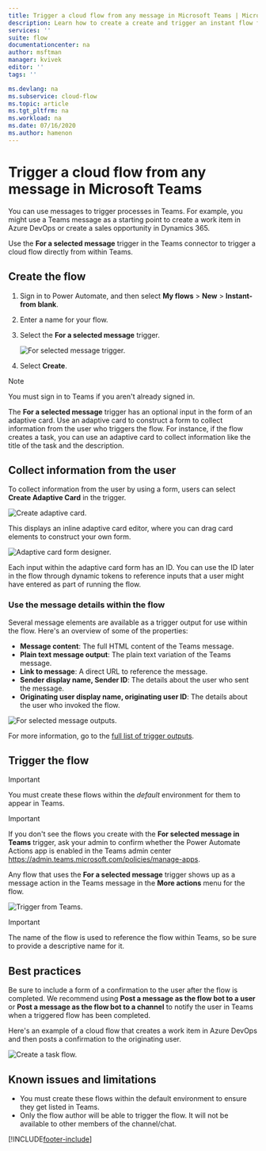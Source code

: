 ```yaml
---
title: Trigger a cloud flow from any message in Microsoft Teams | Microsoft Docs
description: Learn how to create a create and trigger an instant flow from any message in Microsoft Teams
services: ''
suite: flow
documentationcenter: na
author: msftman
manager: kvivek
editor: ''
tags: ''

ms.devlang: na
ms.subservice: cloud-flow
ms.topic: article
ms.tgt_pltfrm: na
ms.workload: na
ms.date: 07/16/2020
ms.author: hamenon
---
```


# Trigger a cloud flow from any message in Microsoft Teams

You can use messages to trigger processes in Teams. For example, you might use a Teams message as a starting point to create a work item in Azure DevOps or create a sales opportunity in Dynamics 365. 

Use the **For a selected message** trigger in the Teams connector to trigger a cloud flow directly from within Teams.

## Create the flow

1. Sign in to Power Automate, and then select **My flows** > **New** > **Instant-from blank**.
1. Enter a name for your flow.
1. Select the **For a selected message** trigger.

   ![For selected message trigger.](media/trigger-flow-teams-message/trigger-for-a-selected-message.png)

1. Select **Create**.

>[!NOTE]
>You must sign in to Teams if you aren't already signed in.

The **For a selected message** trigger has an optional input in the form of an adaptive card. Use an adaptive card to construct a form to collect information from the user who triggers the flow. For instance, if the flow creates a task, you can use an adaptive card to collect information like the title of the task and the description.

## Collect information from the user

To collect information from the user by using a form, users can select **Create Adaptive Card** in the trigger.

![Create adaptive card.](media/trigger-flow-teams-message/create-adaptive-card.png)

This displays an inline adaptive card editor, where you can drag card elements to construct your own form.

![Adaptive card form designer.](media/trigger-flow-teams-message/ac-card-designer.png)

Each input within the adaptive card form has an ID. You can use the ID later in the flow through dynamic tokens to reference inputs that a user might have entered as part of running the flow.

### Use the message details within the flow

Several message elements are available as a trigger output for use within the flow. Here's an overview of some of the properties:

* **Message content**: The full HTML content of the Teams message.
* **Plain text message output**: The plain text variation of the Teams message.
* **Link to message**: A direct URL to reference the message.
* **Sender display name, Sender ID**: The details about the user who sent the message.
* **Originating user display name, originating user ID**: The details about the user who invoked the flow.

![For selected message outputs.](media/trigger-flow-teams-message/dynamic-outputs.png)

For more information, go to the [full list of trigger outputs](/connectors/teams/).

## Trigger the flow

>[!IMPORTANT]
>You must create these flows within the *default* environment for them to appear in Teams.

>[!IMPORTANT]
>If you don't see the flows you create with the **For selected message in Teams** trigger, ask your admin to confirm whether the Power Automate Actions app is enabled in the Teams admin center https://admin.teams.microsoft.com/policies/manage-apps. 

Any flow that uses the **For a selected message** trigger shows up as a message action in the Teams message in the **More actions** menu for the flow.<!--note from editor: I assume Joni Sherman, Isaiah Langer, and Megan Bowen are names from sample data?-->

![Trigger from Teams.](media/trigger-flow-teams-message/more-actions-menu.png)

>[!IMPORTANT]
>The name of the flow is used to reference the flow within Teams, so be sure to provide a descriptive name for it.

## Best practices

Be sure to include a form of a confirmation to the user after the flow is completed. We recommend using **Post a message as the flow bot to a user** or **Post a message as the flow bot to a channel** to notify the user in Teams when a triggered flow has been completed.

Here's an example of a cloud flow that creates a work item in Azure DevOps and then posts a confirmation to the originating user.<!--note from editor: This image needs more detailed alt text to describe what's going on. It probably will take more than 150 characters, so this might be a good place to use the new image extension.-->

![Create a task flow.](media/trigger-flow-teams-message/complete-flow.png)

## Known issues and limitations

* You must create these flows within the default environment to ensure they get listed in Teams.
* Only the flow author will be able to trigger the flow. It will not be available to other members of the channel/chat. 


[!INCLUDE[footer-include](includes/footer-banner.md)]
